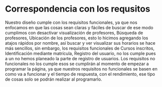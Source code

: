 # Correspondencia con los requsitos
Nuestro diseño cumple con los requisitos funcionales, ya que nos enfocamos en que las cosas sean claras y fáciles de buscar de ese modo cumplimos con desactivar visualización de profesores, Búsqueda de profesores, Ubicación de los profesores, esto lo hicimos agregando los atajos rápidos por nombre, así buscar y ver visualizar sus horarios se hace más sencillos, sin embargo, los requisitos funcionales de Cursos inscritos, Identificación mediante matrícula, Registro del usuario, no los cumple pues a un no hemos planeado la parte de registro de usuarios.
Los requisitos no funcionales no los cumple esos se cumplirán al momento de empezar a programar la página, ya que nuestros requisitos no funcionales se basen en como va a funcionar y el tiempo de respuesta, con el rendimiento, ese tipo de cosas solo se podrán realizar al programarlo.

